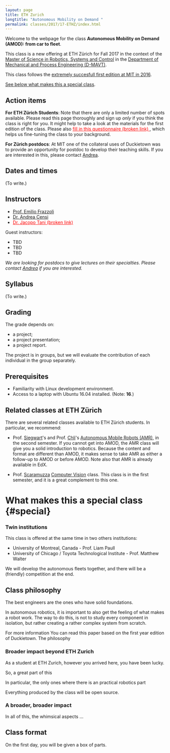 ```yaml
---
layout: page
title: ETH Zurich
longtitle: "Autonomous Mobility on Demand "
permalink: classes/2017/17-ETHZ/index.html
---
```


Welcome to the webpage for the class **Autonomous Mobility on Demand (AMOD): from car to fleet**.

This class is a new offering at ETH Z&uuml;rich for Fall 2017
in the context of the [Master of Science in Robotics, Systems and Control][master] in the [Department of Mechanical and Process Engineering (D-MAVT)][mavt].

This class follows
the [extremely succesfull first edition at MIT in 2016](/classes/2016/16-MIT/index.html).

[master]: http://www.master-robotics.ethz.ch/
[mavt]: http://mavt.ethz.ch


[See below what makes this a special class](#special).

## Action items

**For ETH Z&uuml;rich Students**:
Note that there are only a limited number of spots available.
Please read this page thoroughly and sign up *only* if you think the class is right for you.
It might help to take a look at the materials for the
first edition of the class.
Please also [fill in this questionnaire][questionnaire],
which helps us fine-tuning the class to your background.

**For Z&uuml;rich postdocs**: At MIT one of the collateral
uses of Duckietown was to provide an opportunity for postdoc
to develop their teaching skills. If you are interested
in this, please contact [Andrea][censi].

[questionnaire]: #



## Dates and times

(To write.)



## Instructors

<!-- Institute of Dynamic Systems and Control. -->

- [Prof. Emilio Frazzoli][frazzoli]
- [Dr. Andrea Censi][censi]
- [Dr. Jacopo Tani][tani]

[frazzoli]: http://www.idsc.ethz.ch/research-frazzoli.html
[censi]: https://censi.science/
[tani]: #

Guest instructors:

- TBD
- TBD
- TBD

*We are looking for postdocs to give lectures on their specialties. Please
contact [Andrea][censi] if you are interested.*


## Syllabus

(To write.)


## Grading

The grade depends on:

* a project;
* a project presentation;
* a project report.

The project is in groups, but we will evaluate
the contribution of each individual in the group separately.


## Prerequisites

* Familiarity with Linux development environment.
* Access to a laptop with Ubuntu 16.04 installed. (Note: **16**.)


## Related classes at ETH Z&uuml;rich

There are several related classes available
to ETH Z&uuml;rich students.
In particular, we recommend:

- Prof. [Siegwart][siegwart]'s and Prof. [Chli][chli]'s [Autonomous Mobile Robots (AMR)][AMR], in the second semester.
If you cannot get into AMOD, the AMR class
will give you a solid introduction to robotics.
Because the content and format are different than AMOD,
it makes sense to take AMR as either a follow-up to AMOD
or before AMOD.  Note also that AMR is already available
in EdX.

- Prof. [Scaramuzza][scaramuzza] [Computer Vision][scaramuzza-class] class. This class is in the first semester, and it is a great complement to this one.

[siegwart]: http://www.asl.ethz.ch
[scaramuzza]: http://rpg.ifi.uzh.ch
[scaramuzza-class]: http://rpg.ifi.uzh.ch/teaching.html
[chli]: http://margaritachli.com
[AMR]: http://www.asl.ethz.ch/education/lectures/autonomous_mobile_robots/spring-2016.html


# What makes this a special class {#special}

### Twin institutions

This class is offered at the same time in two others institutions:

- University of Montreal, Canada - Prof. Liam Paull
- University of Chicago / Toyota Technological Institute - Prof. Matthew Walter

We will develop the autonomous fleets together, and there will be a (friendly) competition at the end.



## Class philosophy

The best engineers are the ones who have solid foundations.

In autonomous robotics, it is important to also get the feeling of
what makes a robot work. The way to do this, is not to study every component in isolation,
but rather creating a rather complex system from scratch.

For more information
You can read this paper based on the first year edition of
Duckietown. The philosophy

### Broader impact beyond ETH Zurich

As a student at ETH Zurich, however you arrived here,
you have been lucky.

So, a great part of this

In particular, the only ones where there is an
practical robotics part

Everything produced by the class will be open source.

### A broader, broader impact

In all of this, the whimsical aspects ...



## Class format

On the first day, you will be given a box of parts.



<style>
[href="#"] {color: red; }
[href="#"]:after { content: " (broken link) ";
    color: red;}
</style>
